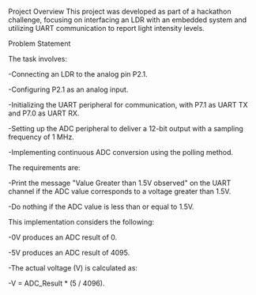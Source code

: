 Project Overview
This project was developed as part of a hackathon challenge, focusing on interfacing an LDR with an embedded system and utilizing UART communication to report light intensity levels.

Problem Statement

The task involves:

-Connecting an LDR to the analog pin P2.1.

-Configuring P2.1 as an analog input.

-Initializing the UART peripheral for communication, with P7.1 as UART TX and P7.0 as UART RX.

-Setting up the ADC peripheral to deliver a 12-bit output with a sampling frequency of 1 MHz.

-Implementing continuous ADC conversion using the polling method.

The requirements are:

-Print the message "Value Greater than 1.5V observed" on the UART channel if the ADC value corresponds to a voltage greater than 1.5V.

-Do nothing if the ADC value is less than or equal to 1.5V.

This implementation considers the following:

-0V produces an ADC result of 0.

-5V produces an ADC result of 4095.

-The actual voltage (V) is calculated as:

-V = ADC_Result * (5 / 4096).
